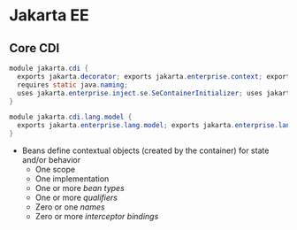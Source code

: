 # Jakarta EE

## Core CDI

```java
module jakarta.cdi {
  exports jakarta.decorator; exports jakarta.enterprise.context; exports jakarta.enterprise.context.control; exports jakarta.enterprise.context.spi; exports jakarta.enterprise.event; exports jakarta.enterprise.inject; exports jakarta.enterprise.inject.build.compatible.spi; exports jakarta.enterprise.inject.literal; exports jakarta.enterprise.inject.se; exports jakarta.enterprise.inject.spi; exports jakarta.enterprise.inject.spi.configurator; exports jakarta.enterprise.util; requires transitive jakarta.annotation; requires transitive jakarta.interceptor; requires transitive jakarta.cdi.lang.model; requires transitive jakarta.inject; requires static jakarta.el;
  requires static java.naming;
  uses jakarta.enterprise.inject.se.SeContainerInitializer; uses jakarta.enterprise.inject.spi.CDIProvider; uses jakarta.enterprise.inject.build.compatible.spi.BuildServices;
}

module jakarta.cdi.lang.model {
  exports jakarta.enterprise.lang.model; exports jakarta.enterprise.lang.model.declarations; exports jakarta.enterprise.lang.model.types;
}
```

- Beans define contextual objects (created by the container) for state and/or behavior
  - One scope
  - One implementation
  - One or more _bean types_
  - One or more _qualifiers_
  - Zero or one _names_
  - Zero or more _interceptor bindings_
